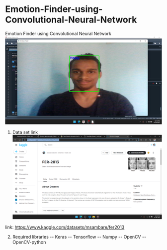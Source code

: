 # Emotion-Finder-using-Convolutional-Neural-Network
Emotion Finder using Convolutional Neural Network
![img](images/sample1.png)

1. Data set link
![img](images/DataSet.png)

link: https://www.kaggle.com/datasets/msambare/fer2013

2. Required libraries
    -- Keras
    -- Tensorflow
    -- Numpy
    -- OpenCV
    -- OpenCV-python

